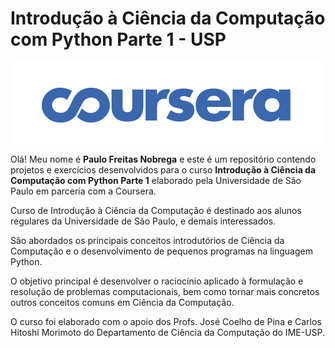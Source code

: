 # Introdução à Ciência da Computação com Python Parte 1 - USP
![image](images/coursera-logotipo.png)

Olá! Meu nome é **Paulo Freitas Nobrega** e este é um repositório contendo projetos e exercícios desenvolvidos para o curso **Introdução à Ciência da Computação com Python Parte 1** elaborado pela Universidade de São Paulo em parceria com a Coursera.

Curso de Introdução à Ciência da Computação é destinado aos alunos regulares da Universidade de São Paulo, e demais interessados.

São abordados os principais conceitos introdutórios de Ciência da Computação e o desenvolvimento de pequenos programas na linguagem Python.

O objetivo principal é desenvolver o raciocínio aplicado à formulação e resolução de problemas computacionais, bem como tornar mais concretos outros conceitos comuns em Ciência da Computação.

O curso foi elaborado com o apoio dos Profs. José Coelho de Pina e Carlos Hitoshi Morimoto do Departamento de Ciência da Computação do IME-USP.
